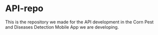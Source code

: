 # API-repo
This is the repository we made for the API development in the Corn Pest and Diseases Detection Mobile App we are developing.
